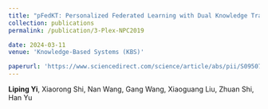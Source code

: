```yaml
---
title: "pFedKT: Personalized Federated Learning with Dual Knowledge Transfer"
collection: publications
permalink: /publication/3-Plex-NPC2019

date: 2024-03-11
venue: 'Knowledge-Based Systems (KBS)'

paperurl: 'https://www.sciencedirect.com/science/article/abs/pii/S0950705124002685'
---
```

**Liping Yi**, Xiaorong Shi, Nan Wang, Gang Wang, Xiaoguang Liu, Zhuan Shi, Han Yu
